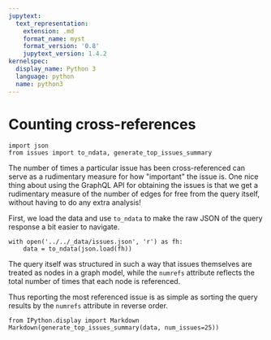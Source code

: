 ```yaml
---
jupytext:
  text_representation:
    extension: .md
    format_name: myst
    format_version: '0.8'
    jupytext_version: 1.4.2
kernelspec:
  display_name: Python 3
  language: python
  name: python3
---
```


# Counting cross-references

```{code-cell}
import json
from issues import to_ndata, generate_top_issues_summary
```

The number of times a particular issue has been cross-referenced can serve as
a rudimentary measure for how "important" the issue is.
One nice thing about using the GraphQL API for obtaining the issues is that
we get a rudimentary measure of the number of edges for free from the query
itself, without having to do any extra analysis!

First, we load the data and use `to_ndata` to make the raw JSON of the query
response a bit easier to navigate.

```{code-cell}
with open('../../_data/issues.json', 'r') as fh:
    data = to_ndata(json.load(fh))
```

The query itself was structured in such a way that issues themselves are
treated as nodes in a graph model, while the `numrefs` attribute reflects the
total number of times that each node is referenced.

Thus reporting the most referenced issue is as simple as sorting the query
results by the `numrefs` attribute in reverse order.

```{code-cell}
from IPython.display import Markdown
Markdown(generate_top_issues_summary(data, num_issues=25))
```
